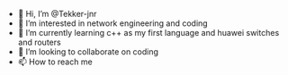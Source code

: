 - 👋 Hi, I’m @Tekker-jnr
- 👀 I’m interested in network engineering and coding
- 🌱 I’m currently learning c++ as my first language and huawei switches and routers
- 💞️ I’m looking to collaborate on coding
- 📫 How to reach me 

<!---
Tekker-jnr/Tekker-jnr is a ✨ special ✨ repository because its `README.md` (this file) appears on your GitHub profile.
You can click the Preview link to take a look at your changes.
--->
